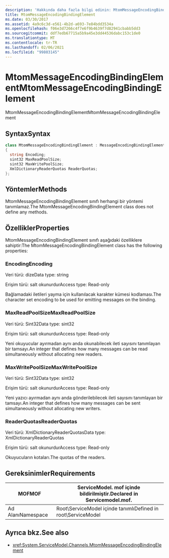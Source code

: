 ```yaml
---
description: 'Hakkında daha fazla bilgi edinin: MtomMessageEncodingBindingElement'
title: MtomMessageEncodingBindingElement
ms.date: 03/30/2017
ms.assetid: 4a9c6c3d-e561-4b2d-a693-7e84bdd3534a
ms.openlocfilehash: f06e3d7266c4f7e6f9b4639f7d82941cbabb5dd3
ms.sourcegitcommit: ddf7edb67715a5b9a45e3dd44536dabc153c1de0
ms.translationtype: MT
ms.contentlocale: tr-TR
ms.lasthandoff: 02/06/2021
ms.locfileid: "99803145"
---
```

# <a name="mtommessageencodingbindingelement"></a><span data-ttu-id="b80f2-103">MtomMessageEncodingBindingElement</span><span class="sxs-lookup"><span data-stu-id="b80f2-103">MtomMessageEncodingBindingElement</span></span>

<span data-ttu-id="b80f2-104">MtomMessageEncodingBindingElement</span><span class="sxs-lookup"><span data-stu-id="b80f2-104">MtomMessageEncodingBindingElement</span></span>  
  
## <a name="syntax"></a><span data-ttu-id="b80f2-105">Syntax</span><span class="sxs-lookup"><span data-stu-id="b80f2-105">Syntax</span></span>  
  
```csharp
class MtomMessageEncodingBindingElement : MessageEncodingBindingElement  
{  
  string Encoding;  
  sint32 MaxReadPoolSize;  
  sint32 MaxWritePoolSize;  
  XmlDictionaryReaderQuotas ReaderQuotas;  
};  
```  
  
## <a name="methods"></a><span data-ttu-id="b80f2-106">Yöntemler</span><span class="sxs-lookup"><span data-stu-id="b80f2-106">Methods</span></span>  

 <span data-ttu-id="b80f2-107">MtomMessageEncodingBindingElement sınıfı herhangi bir yöntemi tanımlamaz.</span><span class="sxs-lookup"><span data-stu-id="b80f2-107">The MtomMessageEncodingBindingElement class does not define any methods.</span></span>  
  
## <a name="properties"></a><span data-ttu-id="b80f2-108">Özellikler</span><span class="sxs-lookup"><span data-stu-id="b80f2-108">Properties</span></span>  

 <span data-ttu-id="b80f2-109">MtomMessageEncodingBindingElement sınıfı aşağıdaki özelliklere sahiptir:</span><span class="sxs-lookup"><span data-stu-id="b80f2-109">The MtomMessageEncodingBindingElement class has the following properties:</span></span>  
  
### <a name="encoding"></a><span data-ttu-id="b80f2-110">Encoding</span><span class="sxs-lookup"><span data-stu-id="b80f2-110">Encoding</span></span>  

 <span data-ttu-id="b80f2-111">Veri türü: dize</span><span class="sxs-lookup"><span data-stu-id="b80f2-111">Data type: string</span></span>  
  
 <span data-ttu-id="b80f2-112">Erişim türü: salt okunurdur</span><span class="sxs-lookup"><span data-stu-id="b80f2-112">Access type: Read-only</span></span>  
  
 <span data-ttu-id="b80f2-113">Bağlamadaki iletileri yayma için kullanılacak karakter kümesi kodlaması.</span><span class="sxs-lookup"><span data-stu-id="b80f2-113">The character set encoding to be used for emitting messages on the binding.</span></span>  
  
### <a name="maxreadpoolsize"></a><span data-ttu-id="b80f2-114">MaxReadPoolSize</span><span class="sxs-lookup"><span data-stu-id="b80f2-114">MaxReadPoolSize</span></span>  

 <span data-ttu-id="b80f2-115">Veri türü: Sint32</span><span class="sxs-lookup"><span data-stu-id="b80f2-115">Data type: sint32</span></span>  
  
 <span data-ttu-id="b80f2-116">Erişim türü: salt okunurdur</span><span class="sxs-lookup"><span data-stu-id="b80f2-116">Access type: Read-only</span></span>  
  
 <span data-ttu-id="b80f2-117">Yeni okuyucular ayırmadan aynı anda okunabilecek ileti sayısını tanımlayan bir tamsayı.</span><span class="sxs-lookup"><span data-stu-id="b80f2-117">An integer that defines how many messages can be read simultaneously without allocating new readers.</span></span>  
  
### <a name="maxwritepoolsize"></a><span data-ttu-id="b80f2-118">MaxWritePoolSize</span><span class="sxs-lookup"><span data-stu-id="b80f2-118">MaxWritePoolSize</span></span>  

 <span data-ttu-id="b80f2-119">Veri türü: Sint32</span><span class="sxs-lookup"><span data-stu-id="b80f2-119">Data type: sint32</span></span>  
  
 <span data-ttu-id="b80f2-120">Erişim türü: salt okunurdur</span><span class="sxs-lookup"><span data-stu-id="b80f2-120">Access type: Read-only</span></span>  
  
 <span data-ttu-id="b80f2-121">Yeni yazıcı ayırmadan aynı anda gönderilebilecek ileti sayısını tanımlayan bir tamsayı.</span><span class="sxs-lookup"><span data-stu-id="b80f2-121">An integer that defines how many messages can be sent simultaneously without allocating new writers.</span></span>  
  
### <a name="readerquotas"></a><span data-ttu-id="b80f2-122">ReaderQuotas</span><span class="sxs-lookup"><span data-stu-id="b80f2-122">ReaderQuotas</span></span>  

 <span data-ttu-id="b80f2-123">Veri türü: XmlDictionaryReaderQuotas</span><span class="sxs-lookup"><span data-stu-id="b80f2-123">Data type: XmlDictionaryReaderQuotas</span></span>  
  
 <span data-ttu-id="b80f2-124">Erişim türü: salt okunurdur</span><span class="sxs-lookup"><span data-stu-id="b80f2-124">Access type: Read-only</span></span>  
  
 <span data-ttu-id="b80f2-125">Okuyucuların kotaları.</span><span class="sxs-lookup"><span data-stu-id="b80f2-125">The quotas of the readers.</span></span>  
  
## <a name="requirements"></a><span data-ttu-id="b80f2-126">Gereksinimler</span><span class="sxs-lookup"><span data-stu-id="b80f2-126">Requirements</span></span>  
  
|<span data-ttu-id="b80f2-127">MOF</span><span class="sxs-lookup"><span data-stu-id="b80f2-127">MOF</span></span>|<span data-ttu-id="b80f2-128">ServiceModel. mof içinde bildirilmiştir.</span><span class="sxs-lookup"><span data-stu-id="b80f2-128">Declared in Servicemodel.mof.</span></span>|  
|---------|-----------------------------------|  
|<span data-ttu-id="b80f2-129">Ad Alanı</span><span class="sxs-lookup"><span data-stu-id="b80f2-129">Namespace</span></span>|<span data-ttu-id="b80f2-130">Root\ServiceModel içinde tanımlı</span><span class="sxs-lookup"><span data-stu-id="b80f2-130">Defined in root\ServiceModel</span></span>|  
  
## <a name="see-also"></a><span data-ttu-id="b80f2-131">Ayrıca bkz.</span><span class="sxs-lookup"><span data-stu-id="b80f2-131">See also</span></span>

- <xref:System.ServiceModel.Channels.MtomMessageEncodingBindingElement>
